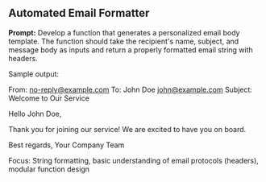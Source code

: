 ## Automated Email Formatter
**Prompt:** Develop a function that generates a personalized email body template. The function should take the recipient's name, subject, and message body as inputs and return a properly formatted email string with headers. 


Sample output:


From: no-reply@example.com
To: John Doe <john@example.com>
Subject: Welcome to Our Service


Hello John Doe,


Thank you for joining our service! We are excited to have you on board.


Best regards,
Your Company Team






Focus: String formatting, basic understanding of email protocols (headers), modular function design